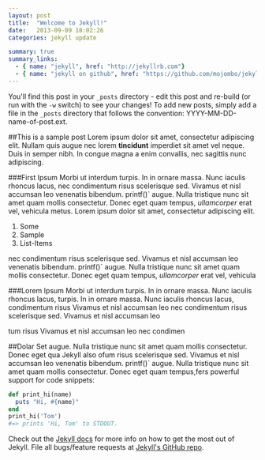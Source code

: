 ```yaml
---
layout: post
title:  "Welcome to Jekyll!"
date:   2013-09-09 18:02:26
categories: jekyll update

summary: true
summary_links:
  - { name: "jekyll", href: "http://jekyllrb.com"}
  - { name: "jekyll on github", href: "https://github.com/mojombo/jekyll"}
---
```


You'll find this post in your `_posts` directory - edit this post and re-build (or run with the `-w` switch) to see your changes!
To add new posts, simply add a file in the `_posts` directory that follows the convention: YYYY-MM-DD-name-of-post.ext.


##This is a sample post
Lorem ipsum dolor sit amet, consectetur adipiscing elit. Nullam quis 
augue nec lorem **tincidunt** imperdiet sit amet vel neque. Duis in semper 
nibh. In congue magna a enim convallis, nec sagittis nunc adipiscing. 

###First Ipsum
Morbi ut interdum turpis. In in ornare massa. Nunc iaculis rhoncus lacus, 
nec condimentum risus scelerisque sed. Vivamus et nisl accumsan leo 
venenatis bibendum. printf()` augue. Nulla tristique nunc sit amet quam 
mollis consectetur. Donec eget quam tempus, *ullamcorper* erat vel, vehicula 
metus. Lorem ipsum dolor sit amet, consectetur adipiscing elit.

1. Some
2. Sample
3. List-Items

nec condimentum risus scelerisque sed. Vivamus et nisl accumsan leo 
venenatis bibendum. printf()` augue. Nulla tristique nunc sit amet quam 
mollis consectetur. Donec eget quam tempus, *ullamcorper* erat vel, vehicula 

###Lorem Ipsum
Morbi ut interdum turpis. In in ornare massa. Nunc iaculis rhoncus lacus, 
turpis. In in ornare massa. Nunc iaculis rhoncus lacus, 
condimentum risus Vivamus et nisl accumsan leo 
nec condimentum risus scelerisque sed. Vivamus et nisl accumsan leo 

tum risus Vivamus et nisl accumsan leo nec condimen

##Dolar Set
augue. Nulla tristique nunc sit amet quam mollis consectetur. Donec 
eget qua Jekyll also ofum risus scelerisque sed. Vivamus et nisl 
accumsan leo venenatis bibendum. printf()` augue. Nulla tristique 
nunc sit amet quam mollis consectetur. Donec eget quam tempus,fers 
powerful support for code snippets:

```ruby
def print_hi(name)
  puts "Hi, #{name}"
end
print_hi('Tom')
#=> prints 'Hi, Tom' to STDOUT.
```

Check out the [Jekyll docs][jekyll] for more info on how to get the most out of Jekyll. File all bugs/feature requests at [Jekyll's GitHub repo][jekyll-gh].

[jekyll-gh]: https://github.com/mojombo/jekyll
[jekyll]:    http://jekyllrb.com
